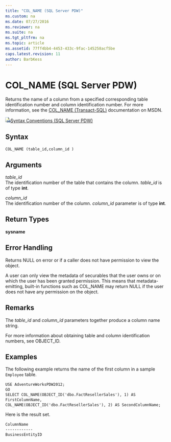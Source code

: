 ```yaml
---
title: "COL_NAME (SQL Server PDW)"
ms.custom: na
ms.date: 07/27/2016
ms.reviewer: na
ms.suite: na
ms.tgt_pltfrm: na
ms.topic: article
ms.assetid: 77ff4bb4-4453-433c-9fac-145258acf5be
caps.latest.revision: 11
author: BarbKess
---
```

# COL_NAME (SQL Server PDW)
Returns the name of a column from a specified corresponding table identification number and column identification number. For more information, see the [COL_NAME (Transact-SQL)](http://msdn.microsoft.com/en-us/library/ms174974.aspx) documentation on MSDN.  
  
![Topic link icon](../sqlpdw/media/Topic_Link.gif "Topic_Link")[Syntax Conventions &#40;SQL Server PDW&#41;](../sqlpdw/syntax-conventions-sql-server-pdw.md)  
  
## Syntax  
  
```  
COL_NAME (table_id,column_id )  
```  
  
## Arguments  
*table_id*  
The identification number of the table that contains the column. *table_id* is of type **int**.  
  
*column_id*  
The identification number of the column. *column_id* parameter is of type **int**.  
  
## Return Types  
**sysname**  
  
## Error Handling  
Returns NULL on error or if a caller does not have permission to view the object.  
  
A user can only view the metadata of securables that the user owns or on which the user has been granted permission. This means that metadata-emitting, built-in functions such as COL_NAME may return NULL if the user does not have any permission on the object.  
  
## Remarks  
The *table_id* and *column_id* parameters together produce a column name string.  
  
For more information about obtaining table and column identification numbers, see OBJECT_ID.  
  
## Examples  
The following example returns the name of the first column in a sample `Employee` table.  
  
```  
USE AdventureWorksPDW2012;  
GO  
SELECT COL_NAME(OBJECT_ID('dbo.FactResellerSales'), 1) AS FirstColumnName,  
COL_NAME(OBJECT_ID('dbo.FactResellerSales'), 2) AS SecondColumnName;  
```  
  
Here is the result set.  
  
```  
ColumnName          
------------   
BusinessEntityID  
```  
  
